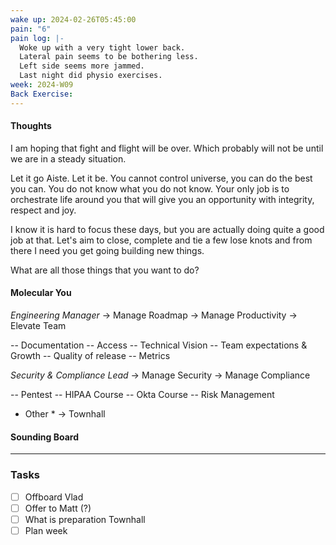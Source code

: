```yaml
---
wake up: 2024-02-26T05:45:00
pain: "6"
pain log: |-
  Woke up with a very tight lower back. 
  Lateral pain seems to be bothering less.
  Left side seems more jammed. 
  Last night did physio exercises.
week: 2024-W09
Back Exercise:
---
```

#### Thoughts

I am hoping that fight and flight will be over.
Which probably will not be until we are in a steady situation.  

Let it go Aiste. Let it be. 
You cannot control universe, you can do the best you can.
You do not know what you do not know. 
Your only job is to orchestrate life around you that will give you an opportunity with integrity, respect and joy. 

I know it is hard to focus these days, but you are actually doing quite a good job at that. 
Let's aim to close, complete and tie a few lose knots and from there I need you get going building new things. 


What are all those things that you want to do?

#### Molecular You

*Engineering Manager*
-> Manage Roadmap
-> Manage Productivity
-> Elevate Team

-- Documentation
-- Access
-- Technical Vision
-- Team expectations & Growth
-- Quality of release
-- Metrics


*Security & Compliance Lead*
-> Manage Security
-> Manage Compliance

-- Pentest
-- HIPAA Course
-- Okta Course
-- Risk Management


* Other *
-> Townhall

#### Sounding Board






-----
### Tasks 
- [ ] Offboard Vlad
- [ ] Offer to Matt (?)
- [ ] What is preparation Townhall
- [ ] Plan week
